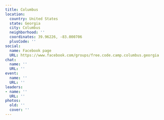 ```yaml
---
title: Columbus
location:
  country: United States
  state: Georgia
  city: Columbus
  neighborhood: ''
  coordinates: 39.96226, -83.000706
  plusCode: ''
social:
  name: Facebook page
  URL: https://www.facebook.com/groups/free.code.camp.columbus.georgia
chat:
  name: ''
  URL: ''
event:
  name: ''
  URL: ''
leaders:
- name: ''
  URL: ''
photos:
  old: ''
  cover: ''
---
```

